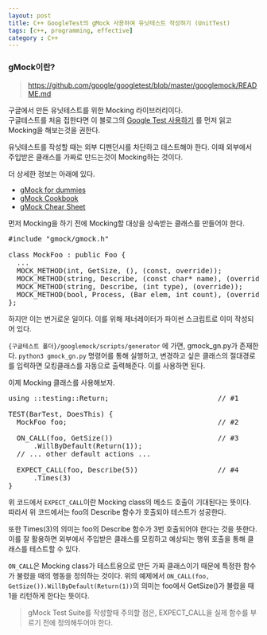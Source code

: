 ```yaml
---
layout: post
title: C++ GoogleTest의 gMock 사용하여 유닛테스트 작성하기 (UnitTest)
tags: [c++, programming, effective]
category : C++
---
```


### gMock이란?

> https://github.com/google/googletest/blob/master/googlemock/README.md

구글에서 만든 유닛테스트를 위한 Mocking 라이브러리이다.  
구글테스트를 처음 접한다면 이 블로그의 [Google Test 사용하기](https://doll6777.github.io/c++/2020/03/31/cpp-googletest/) 를 먼저 읽고 Mocking을 해보는것을 권한다.  

유닛테스트를 작성할 때는 외부 디펜던시를 차단하고 테스트해야 한다. 이때 외부에서 주입받은 클래스를 가짜로 만드는것이 Mocking하는 것이다.

더 상세한 정보는 아래에 있다.  

- [gMock for dummies](https://github.com/google/googletest/blob/master/googlemock/docs/for_dummies.md)
- [gMock Cookbook](https://github.com/google/googletest/blob/master/googlemock/docs/cook_book.md)
- [gMock Chear Sheet](https://github.com/google/googletest/blob/master/googlemock/docs/cheat_sheet.md)

먼저 Mocking을 하기 전에 Mocking할 대상을 상속받는 클래스를 만들어야 한다.  

<pre class="prettyprint">
#include "gmock/gmock.h"

class MockFoo : public Foo {
  ...
  MOCK_METHOD(int, GetSize, (), (const, override));
  MOCK_METHOD(string, Describe, (const char* name), (override));
  MOCK_METHOD(string, Describe, (int type), (override));
  MOCK_METHOD(bool, Process, (Bar elem, int count), (override));
};
</pre>

하지만 이는 번거로운 일이다. 이를 위해 제너레이터가 파이썬 스크립트로 이미 작성되어 있다.

`{구글테스트 폴더}/googlemock/scripts/generator` 에 가면,
gmock_gn.py가 존재한다. `python3 gmock_gn.py` 명령어를 통해 실행하고, 변경하고 싶은 클래스의 절대경로를 입력하면 모킹클래스를 자동으로 출력해준다. 이를 사용하면 된다.  

이제 Mocking 클래스를 사용해보자.  

<pre class="prettyprint">
using ::testing::Return;                          // #1

TEST(BarTest, DoesThis) {
  MockFoo foo;                                    // #2

  ON_CALL(foo, GetSize())                         // #3
      .WillByDefault(Return(1));
  // ... other default actions ...

  EXPECT_CALL(foo, Describe(5))                   // #4
      .Times(3)
}         
</pre>

위 코드에서 `EXPECT_CALL`이란 Mocking class의 메소드 호출이 기대된다는 뜻이다. 따라서 위 코드에서는 foo의 Describe 함수가 호출되야 테스트가 성공한다.  

또한 Times(3)의 의미는 foo의 Describe 함수가 3번 호출되어야 한다는 것을 뜻한다. 이를 잘 활용하면 외부에서 주입받은 클래스를 모킹하고 예상되는 행위 호출을 통해 클래스를 테스트할 수 있다.  

`ON_CALL`은 Mocking class가 테스트용으로 만든 가짜 클래스이기 때문에 특정한 함수가 불렸을 때의 행동을 정의하는 것이다. 위의 예제에서 `ON_CALL(foo, GetSize()).WillByDefault(Return(1))`의 의미는 foo에서 GetSize()가 불렸을 때 1을 리턴하게 한다는 뜻이다.
 
> gMock Test Suite를 작성할때 주의할 점은, EXPECT_CALL을 실제 함수를 부르기 전에 정의해두어야 한다. 